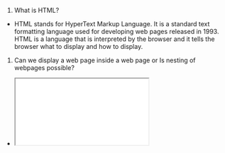 1. What is HTML?
- HTML stands for HyperText Markup Language. It is a standard text formatting language used for developing web pages released in 1993. HTML is a language that is interpreted by the browser and it tells the browser what to display and how to display.

1. Can we display a web page inside a web page or Is nesting of webpages possible?
- <iframe src=”url of the web page to embed” />

2. What are tags and attributes in HTML?
- Attributes are used along with the HTML tags to define the characteristics of the element. For example, <p align=” center”>Interview questions</p>, 

3. What are void elements in HTML?
- HTML elements which do not have closing tags or do not need to be closed are Void elements. For Example <br />, <img />, <hr />, etc.

5. What are HTML Entities?
- In HTML some characters are reserved like ‘<’, ‘>’, ‘/’, etc. To use these characters in our webpage we need to use the character entities called HTML Entities.

6. What are different types of lists in HTML?
- unorder list , order list 

8. What is the difference between the ‘id’ attribute and the ‘class’ attribute of HTML elements?
- id can at time 1 used class samem value mutiple time

10. Describe HTML layout    .
  <header>: Stores the starting information about the web page.
  <footer>: Represents the last section of the page.
  <nav>: The navigation menu of the HTML page.
  <article>: It is a set of information.
  <section>: It is used inside the article block to define the basic structure of a page.
  <aside>: Sidebar content of the page.

11. How to optimize website assets loading?
  CDN hosting - A CDN or content delivery network is geographically distributed servers to help reduce latency.
  File compression - This is a method that helps to reduce the size of an asset to reduce the data transfer
  File concatenation - This reduces the number of HTTP calls
  Minify scripts - This reduces the overall file size of js and CSS files
  Parallel downloads - Hosting assets in multiple subdomains can help to bypass the download limit of 6 assets per domain of all modern browsers. This can be configured but most general users never modify these settings.
  Lazy Loading - Instead of loading all the assets at once, the non-critical assets can be loaded on a need basis.

13. What are the different kinds of Doctypes available?
 - Strict Doctype Purpose: Used when you want to write clean, standards-compliant HTML, without any deprecated tags or attributes.
 - Transitional Doctype Purpose: Allows the use of both modern and deprecated HTML elements and attributes. It’s a "transition" from older HTML practices to modern standards.
 - Frameset Doctype Purpose: Used when a webpage uses <frameset> instead of <body>. Frames allow multiple HTML documents to be displayed in the same browser window.

20. Is it possible to change an inline element into a block level element?
Yes, it is possible using the “display” property with its value as “block”, to change the inline element into a block-level element.

22. In how many ways you can display HTML elements?
  inline: Using this we can display any block-level element as an inline element. The height and width attribute values of the element will not affect.
  block: using this, we can display any inline element as a block-level element. 
  inline-block: This property is similar to inline, except by using the display as inline-block, we can actually format the element using height and width values.
  flex: It displays the container and element as a flexible structure. It follows flexbox property.
  inline-flex: It displays the flex container as an inline element while its content follows the flexbox properties.
  grid: It displays the HTML elements as a grid container.
  none: Using this property we can hide the HTML element.

4. What is semantic HTML? Can you give examples?
Semantic HTML uses meaningful tags to improve accessibility and SEO.
Examples:
•	<header> (top section)
•	<article> (self-contained content)
•	<nav> (navigation links)
•	<section> (page section)
What is the difference between <strong> and <b>


Common Block-Level Elements

1. Structural Elements
<div> - Generic block container
<header> - Introductory content
<footer> - Footer content
<section> - Thematic grouping
<article> - Self-contained composition
<aside> - Tangentially related content
<nav> - Navigation links
<main> - Dominant content

2. Text Containers
<p> - Paragraph
<h1> to <h6> - Headings
<blockquote> - Long quotation
<pre> - Preformatted text

3. Lists
<ul>, <ol>, <li> - Unordered/ordered lists and list items
<dl>, <dt>, <dd> - Description lists

4. Form Elements
Form Elements

5. <table> - Tabular data
<hr> - Thematic break
<address> - Contact information

Key Characteristics of Block Elements
Layout Behavior:
Always start on a new line
Take up the full width available (unless styled otherwise)
Stack vertically by default

Can Contain:
Other block elements
Inline elements
Text conten


Dom event 
| Event       | Description                            |
| ----------- | -------------------------------------- |
| `click`     | When an element is clicked             |
| `input`     | When a user types in an input field    |
| `change`    | When a form element value changes      |
| `mouseover` | When the mouse enters an element       |
| `mouseout`  | When the mouse leaves an element       |
| `keydown`   | When a key is pressed down             |
| `submit`    | When a form is submitted               |
| `load`      | When the page or image is fully loaded |

Table click row 1 even listen 

<script>
  const firstRow = document.querySelector("#myTable tr");

  firstRow.addEventListener("click", () => {
    alert("First row clicked!");
  });
</script>

Why the Last Script File is Important in HTML
Key Reasons

Execution Order:
Scripts execute in the order they appear in the HTML
The last script runs after all previous ones have loaded/executed

Dependencies:
If scripts depend on libraries or variables defined in earlier scripts
The dependent script must come after its dependencies

DOM Readiness:
Scripts at the end of <body> can access fully loaded DOM
Avoids need for DOMContentLoaded or window.onload events

🔹 1. Time Management Techniques
Break into small tasks – Easier to estimate accurately.
Three-Point Estimation – Use best, worst, and likely case for balance.
Historical Data – Refer to past work for realistic timing.
Add buffer (20–30%) – For unknowns or bugs.

adaptive design vs responsive design
✅ Responsive Design
Definition: A single flexible layout that automatically adjusts to any screen size using fluid grids, percentages, and media queries.
Example: A website layout rearranges itself smoothly when resizing the browser window.
Pros: One codebase fits all devices, easier maintenance.
Tools: CSS Flexbox, Grid, Media Queries

✅ Adaptive Design
Definition: Multiple fixed layouts designed for specific screen sizes (e.g., 320px, 768px, 1024px).
Example: A different layout loads for mobile, tablet, and desktop.
Pros: Optimized experience for each device.
Cons: More complex, higher maintenance.

Core Concepts of REST API
Stateless: Each request is independent and contains all necessary information.

Uses HTTP methods:

GET – Retrieve data
POST – Create data
PUT – Update data
DELETE – Remove data

Resource-based: Everything is a resource identified by a URL.

Uses JSON (commonly) for sending/receiving data.

🔐 What is HTTPS?
HTTPS (HyperText Transfer Protocol Secure) is the secure version of HTTP.
Uses SSL/TLS encryption to protect data between browser and server.

Ensures:

✅ Data encryption (privacy)
✅ Data integrity (no tampering)
✅ Authentication (verifies server identity)

🌐 HTTP/1.1 vs HTTP/2 (both support HTTPS)
| Feature          | **HTTP/1.1**                   | **HTTP/2**                              |
| ---------------- | ------------------------------ | --------------------------------------- |
| Request Handling | One request per connection     | Multiplexing: multiple requests at once |
| Speed            | Slower (head-of-line blocking) | Faster (parallel streams)               |
| Headers          | Text-based, large headers      | Binary, compressed headers              |
| Server Push      | ❌ Not supported               | ✅ Can push assets before requested    |
| Connection Reuse | Limited                        | Efficient, fewer TCP connections        |


| Feature        | PostgreSQL (SQL)        | Node.js with SQL         | MongoDB (NoSQL)                 |
| -------------- | ----------------------- | ------------------------ | ------------------------------- |
| Data Type      | Relational (Structured) | Backend with SQL support | Document (Flexible JSON)        |
| Schema         | Strict schema           | Uses libraries/ORMs      | Schema-less                     |
| Query Language | SQL                     | SQL via JS libraries     | JavaScript-style queries        |
| Best For       | Structured data, joins  | Full backend integration | Fast-changing/unstructured data |
| Scaling        | Vertical (mostly)       | Depends on DB            | Horizontal (built-in)           |

SOLID Principles (Designed Method)
SOLID is a set of 5 design principles for writing clean, maintainable code.

S – Single Responsibility Principle
O – Open/Closed Principle
L – Liskov Substitution Principle
I – Interface Segregation Principle
D – Dependency Inversion Principle

Mirco frontend explain 
✅ Micro frontend is a design approach where a frontend app is split into smaller, independent pieces, each developed and deployed separately like microservices.

Q1: What is the difference between div and span?
✅ div is a block-level element, while span is an inline element used for styling parts of text within a block.

Q2: What are semantic HTML elements?
✅ These are elements that clearly describe their meaning, like <header>, <article>, <section>, and <footer>, improving accessibility and SEO.

Q3: What is the difference between localStorage, sessionStorage, and cookies?
✅ localStorage persists until manually cleared, sessionStorage lasts for the session, and cookies are sent to the server with requests.

Q4: How does the browser render a webpage?
✅ The process includes parsing HTML, building the DOM & CSSOM, creating the render tree, layout calculation, and painting to the screen.

Q1: What is the difference between relative, absolute, fixed, and sticky positioning?
✅ relative moves relative to itself, absolute positions relative to its nearest positioned ancestor, fixed stays fixed in the viewport, and sticky toggles between relative and fixed based on scroll.

Q2: What are pseudo-elements and pseudo-classes?
✅ Pseudo-elements (::before, ::after) style specific parts of an element, while pseudo-classes (:hover, :nth-child()) target elements based on state or structure.

Q3: What is the difference between rem, em, %, and px?
✅ px is fixed, em is relative to the parent element, rem is relative to the root element, and % is relative to its container.

Q4: How do CSS Grid and Flexbox differ?
✅ Flexbox is best for one-dimensional layouts (rows or columns), while Grid is for two-dimensional layouts (rows and columns).

Q1: What is the difference between == and === in JavaScript?
✅ == checks for value equality with type conversion, while === checks for both value and type equality.

Q2: What are closures in JavaScript?
✅ A closure is a function that remembers the variables from its outer scope even after the outer function has finished executing.

Q3: What is event delegation?
✅ It’s a technique where a parent element handles events for its child elements, improving performance and reducing event listeners.

Q4: Explain the difference between var, let, and const.
✅ var has function scope, let and const have block scope. const cannot be reassigned, while let can.

Q1: What is the difference between Promise.then() and async/await?
✅ Promise.then() uses chaining, while async/await makes asynchronous code look synchronous and is easier to read.

Q2: What is the event loop in JavaScript?
✅ The event loop handles asynchronous operations by executing code in the Call Stack, moving async tasks to the Task Queue, and pushing them back when ready.

Q3: How do setTimeout() and setInterval() work?
✅ setTimeout() delays execution once, while setInterval() repeatedly runs a function at a fixed interval.

Q4: What are Web Workers?
✅ Web Workers allow running JavaScript in background threads, improving performance for CPU-intensive tasks.

Q1: What is web accessibility (a11y)?
✅ Designing web applications that are usable for people with disabilities, following WCAG (Web Content Accessibility Guidelines).

Q2: What are ARIA roles, and why are they used?
✅ ARIA (Accessible Rich Internet Applications) roles help assistive technologies understand web elements (e.g., role="alert", role="dialog").

Q3: How do you make a website keyboard accessible?
✅ Use proper HTML elements (button, a), avoid tabindex misuses, and ensure focus indicators are visible.

Q4: How do you test web accessibility?
✅ Use tools like Lighthouse, axe, NVDA screen reader, and manual testing with keyboard navigation.